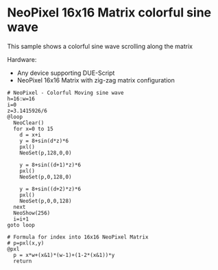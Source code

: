 # NeoPixel 16x16 Matrix colorful sine wave

This sample shows a colorful sine wave scrolling along the matrix


Hardware:
- Any device supporting DUE-Script
- NeoPixel 16x16 Matrix with zig-zag matrix configuration

```basic
# NeoPixel - Colorful Moving sine wave
h=16:w=16
i=0
z=3.1415926/6
@loop
  NeoClear()
  for x=0 to 15
    d = x+i
    y = 8+sin(d*z)*6
    pxl()
    NeoSet(p,128,0,0)

    y = 8+sin((d+1)*z)*6
    pxl()
    NeoSet(p,0,128,0)

    y = 8+sin((d+2)*z)*6
    pxl()
    NeoSet(p,0,0,128)
  next
  NeoShow(256)
  i=i+1
goto loop

# Formula for index into 16x16 NeoPixel Matrix
# p=pxl(x,y)
@pxl
  p = x*w+(x&1)*(w-1)+(1-2*(x&1))*y
  return
```
